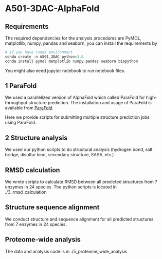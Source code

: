 # A501-3DAC-AlphaFold

## Requirements

The required dependencies for the analysis procedures are PyMOL, matplotlib, numpy, pandas and seaborn, you can install the requirements by
```python
# if you have conda environment
conda create -n A501_3DAC python=3.8
conda install pymol matplotlib numpy pandas seaborn biopython
```
You might also need jupyter notebook to run notebook files.

## 1 ParaFold

We used a parallelized version of AlphaFold which called ParaFold for high-throughput structure prediction. The installation and usage of ParaFold is available from [ParaFold](https://github.com/Zuricho/ParallelFold).

Here we provide scripts for submitting multiple structure prediction jobs using ParaFold.

## 2 Structure analysis

We used our python scripts to do structural analysis (hydrogen bond, salt bridge, disulfur bind, secondary structure, SASA, etc.)

## RMSD calculation

We wrote scripts to calculate RMSD between all predicted structures from 7 enzymes in 24 species. The python scripts is located in ./3_rmsd_calculation

## Structure sequence alignment

We conduct structure and sequence alignment for all predicted structures from 7 enzymes in 24 species. 

## Proteome-wide analysis

The data and analysis code is in ./5_proteome_wide_analysis
